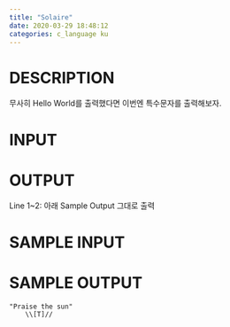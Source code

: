 ```yaml
---
title: "Solaire"
date: 2020-03-29 18:48:12
categories: c_language ku
---
```


# DESCRIPTION
무사히 Hello World를 출력했다면 이번엔 특수문자를 출력해보자.

# INPUT

# OUTPUT
Line 1~2: 아래 Sample Output 그대로 출력

# SAMPLE INPUT

# SAMPLE OUTPUT
```
"Praise the sun"
	\\[T]//
```

<script src="https://gist.github.com/DetegiCE/59657f52742728cf4676149f278e35d0.js"></script>

<script src="https://gist.github.com/DetegiCE/21e57e0bb6a639cce94f3fea99bf1c06.js"></script>
